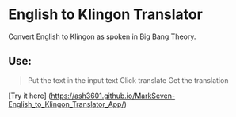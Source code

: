 # English to Klingon Translator

Convert English to Klingon as spoken in Big Bang Theory.

## Use:

> Put the text in the input text
> Click translate
> Get the translation

[Try it here] (https://ash3601.github.io/MarkSeven-English_to_Klingon_Translator_App/)
